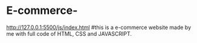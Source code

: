 # E-commerce-
http://127.0.0.1:5500/js/index.html
#this is a e-commerce website made by me with full code of HTML, CSS and JAVASCRIPT.
